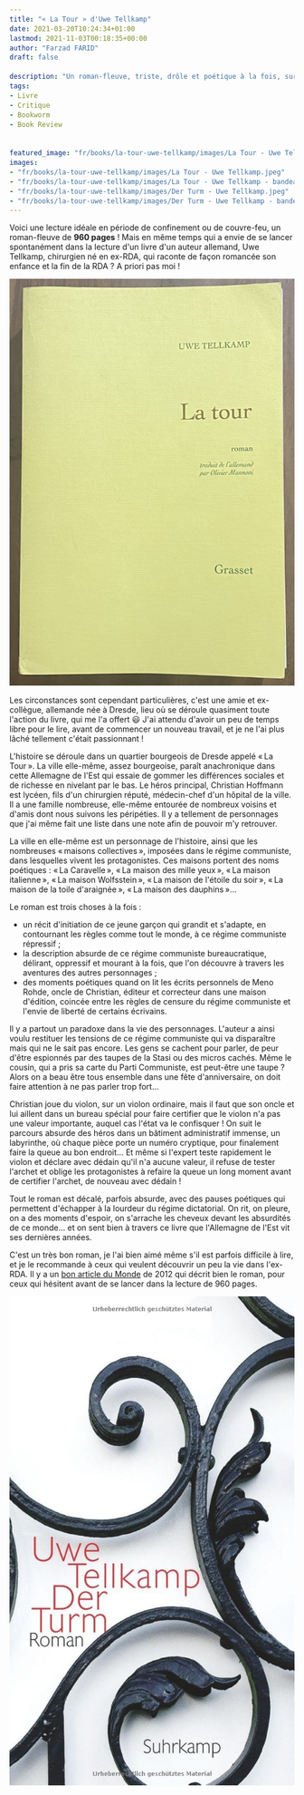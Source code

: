 ```yaml
---
title: "« La Tour » d'Uwe Tellkamp"
date: 2021-03-20T10:24:34+01:00
lastmod: 2021-11-03T00:18:35+00:00
author: "Farzad FARID"
draft: false

description: "Un roman-fleuve, triste, drôle et poétique à la fois, sur la fin de l'Allemagne de l'Est"
tags:
- Livre
- Critique
- Bookworm
- Book Review


featured_image: "fr/books/la-tour-uwe-tellkamp/images/La Tour - Uwe Tellkamp - bandeau.jpeg"
images:
- "fr/books/la-tour-uwe-tellkamp/images/La Tour - Uwe Tellkamp.jpeg"
- "fr/books/la-tour-uwe-tellkamp/images/La Tour - Uwe Tellkamp - bandeau.jpeg"
- "fr/books/la-tour-uwe-tellkamp/images/Der Turm - Uwe Tellkamp.jpeg"
- "fr/books/la-tour-uwe-tellkamp/images/Der Turm - Uwe Tellkamp - bandeau.jpeg"
---
```


Voici une lecture idéale en période de confinement ou de couvre-feu, un roman-fleuve de **960 pages** !
Mais en même temps qui a envie de se lancer spontanément dans la lecture d'un livre d'un 
auteur allemand, Uwe Tellkamp, chirurgien né en ex-RDA, qui raconte de façon romancée son enfance et la
fin de la RDA ? A priori pas moi !

![image](images/La%20Tour%20-%20Uwe%20Tellkamp.jpeg#layoutFillWidth)

Les circonstances sont cependant particulières, c'est une amie et ex-collègue, allemande née à Dresde, 
lieu où se déroule quasiment toute l'action du livre, qui me l'a offert :smiley: J'ai attendu
d'avoir un peu de temps libre pour le lire, avant de commencer un nouveau travail, et je ne l'ai
plus lâché tellement c'était passionnant !

L'histoire se déroule dans un quartier bourgeois de Dresde appelé « La Tour ». La ville elle-même, assez
bourgeoise, paraît anachronique dans cette Allemagne de l'Est qui essaie de gommer les différences
sociales et de richesse en nivelant par le bas. Le héros principal, Christian Hoffmann est lycéen, fils
d'un chirurgien réputé, médecin-chef d'un hôpital de la ville. Il a une famille nombreuse, elle-même
entourée de nombreux voisins et d'amis dont nous suivons les péripéties. Il y a tellement de
personnages que j'ai même fait une liste dans une note afin de pouvoir m'y retrouver.

La ville en elle-même est un personnage de l'histoire, ainsi que les nombreuses « maisons
collectives », imposées dans le régime communiste, dans lesquelles vivent les protagonistes.
Ces maisons portent des noms poétiques : « La Caravelle », « La maison des mille yeux », 
« La maison italienne », « La maison Wolfsstein », « La maison de l'étoile du soir »,
« La maison de la toile d'araignée », « La maison des dauphins »…

Le roman est trois choses à la fois :
- un récit d'initiation de ce jeune garçon qui grandit et s'adapte, en contournant les règles comme
  tout le monde, à ce régime communiste répressif ; 
- la description absurde de ce régime communiste bureaucratique, délirant, oppressif et mourant à la fois, que l'on découvre à travers les aventures des autres personnages ;
- des moments poétiques quand on lit les écrits personnels de Meno Rohde, oncle de Christian, éditeur et correcteur dans
  une maison d'édition, coincée entre les règles de censure du régime communiste et l'envie de liberté 
  de certains écrivains.
  
Il y a partout un paradoxe dans la vie des personnages. L'auteur a ainsi voulu restituer les tensions
de ce régime communiste qui va disparaître mais qui ne le sait pas encore. Les gens se cachent pour
parler, de peur d'être espionnés par des taupes de la Stasi ou des micros cachés. Même le cousin,
qui a pris sa carte du Parti Communiste, est peut-être une taupe ? Alors on a beau être tous
ensemble dans une fête d'anniversaire, on doit faire attention à ne pas parler trop fort…

Christian joue du violon, sur un violon ordinaire, mais il faut que son oncle et lui aillent dans un 
bureau spécial pour faire certifier que le violon n'a pas une valeur importante, auquel cas l'état
va le confisquer ! On suit le parcours absurde des héros dans un bâtiment administratif immense,
un labyrinthe, où chaque pièce porte un numéro cryptique, pour finalement faire la queue au bon endroit…
Et même si l'expert teste rapidement le violon et déclare avec dédain qu'il n'a aucune valeur, il
refuse de tester l'archet et oblige les protagonistes à refaire la queue un long moment avant de
certifier l'archet, de nouveau avec dédain !

Tout le roman est décalé, parfois absurde, avec des pauses poétiques qui permettent d'échapper à
la lourdeur du régime dictatorial. On rit, on pleure, on a des moments d'espoir,
on s'arrache les cheveux devant les
absurdités de ce monde… et on sent bien à travers ce livre que l'Allemagne de l'Est vit ses
dernières années.

C'est un très bon roman, je l'ai bien aimé même s'il est parfois difficile à lire, et je le
recommande à ceux qui veulent découvrir un peu la vie dans l'ex-RDA. Il y a un [bon article du Monde](https://www.lemonde.fr/livres/article/2012/02/09/la-tour-d-uwe-tellkamp_1640783_3260.html) de 2012 qui décrit bien le 
roman, pour ceux qui hésitent avant de se lancer dans la lecture de 960 pages.

![image](images/Der%20Turm%20-%20Uwe%20Tellkamp.jpeg#layoutFillWidth)
